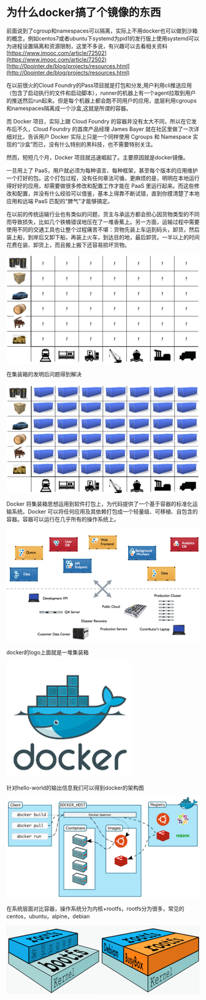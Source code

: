 # 为什么docker搞了个镜像的东西

 前面说到了cgroup和namespaces可以隔离，实际上不用docker也可以做到沙箱的概念，例如centos7或者ubuntu下systemd为pid1的发行版上使用systemd可以为进程设置隔离和资源限制，这里不多说，有兴趣可以去看相关资料 [https://www.imooc.com/article/72502](https://www.imooc.com/article/72502) [http://0pointer.de/blog/projects/resources.html](http://0pointer.de/blog/projects/resources.html)

在以前很火的Cloud Foundry的Pass项目就是打包和分发,用户利用cli推送应用（包含了启动执行的文件和启动脚本），runner的机器上有一个agent拉取到用户的推送然后run起来。但是每个机器上都会跑不同用户的应用，底层利用cgroups和namespaces隔离成一个沙盒,这就是所谓的容器。

而 Docker 项目，实际上跟 Cloud Foundry 的容器并没有太大不同，所以在它发布后不久，Cloud Foundry 的首席产品经理 James Bayer 就在社区里做了一次详细对比，告诉用户 Docker 实际上只是一个同样使用 Cgroups 和 Namespace 实现的“沙盒”而已，没有什么特别的黑科技，也不需要特别关注。

然而，短短几个月，Docker 项目就迅速崛起了。主要原因就是docker镜像。

一旦用上了 PaaS，用户就必须为每种语言、每种框架，甚至每个版本的应用维护一个打好的包。这个打包过程，没有任何章法可循，更麻烦的是，明明在本地运行得好好的应用，却需要做很多修改和配置工作才能在 PaaS 里运行起来。而这些修改和配置，并没有什么经验可以借鉴，基本上得靠不断试错，直到你摸清楚了本地应用和远端 PaaS 匹配的“脾气”才能够搞定。

在以前的传统运输行业也有类似的问题，货主与承运方都会担心因货物类型的不同而导致损失，比如几个铁桶错误地压在了一堆香蕉上。另一方面，运输过程中需要使用不同的交通工具也让整个过程痛苦不堪：货物先装上车运到码头，卸货，然后装上船，到岸后又卸下船，再装上火车，到达目的地，最后卸货。一半以上的时间花费在装、卸货上，而且搬上搬下还容易损坏货物。

![](../.gitbook/assets/image%20%2833%29.png)

在集装箱的发明后问题得到解决

![](../.gitbook/assets/image%20%2830%29.png)

Docker 将集装箱思想运用到软件打包上，为代码提供了一个基于容器的标准化运输系统。Docker 可以将任何应用及其依赖打包成一个轻量级、可移植、自包含的容器。容器可以运行在几乎所有的操作系统上。

![](../.gitbook/assets/image%20%2820%29.png)

docker的logo上面就是一堆集装箱

![](../.gitbook/assets/image%20%2839%29.png)

针对hello-world的输出信息我们可以得到docker的架构图

![](../.gitbook/assets/image%20%2815%29.png)

在系统层面对比容器，操作系统分为内核+rootfs，rootfs分为很多，常见的centos，ubuntu，alpine，debian

![](../.gitbook/assets/image%20%2837%29.png)

